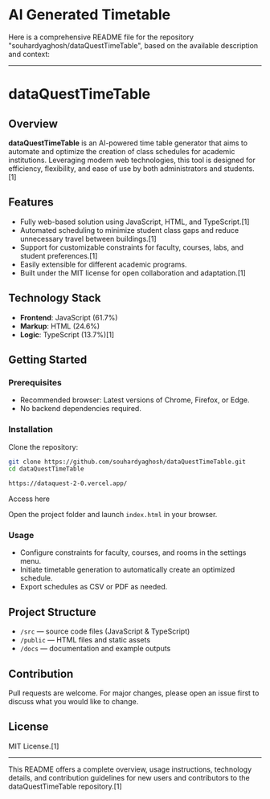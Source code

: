 
# AI Generated Timetable 

Here is a comprehensive README file for the repository "souhardyaghosh/dataQuestTimeTable", based on the available description and context:

***

# dataQuestTimeTable

## Overview

**dataQuestTimeTable** is an AI-powered time table generator that aims to automate and optimize the creation of class schedules for academic institutions. Leveraging modern web technologies, this tool is designed for efficiency, flexibility, and ease of use by both administrators and students.[1]

## Features

- Fully web-based solution using JavaScript, HTML, and TypeScript.[1]
- Automated scheduling to minimize student class gaps and reduce unnecessary travel between buildings.[1]
- Support for customizable constraints for faculty, courses, labs, and student preferences.[1]
- Easily extensible for different academic programs.
- Built under the MIT license for open collaboration and adaptation.[1]

## Technology Stack

- **Frontend**: JavaScript (61.7%)
- **Markup**: HTML (24.6%)
- **Logic**: TypeScript (13.7%)[1]

## Getting Started

### Prerequisites

- Recommended browser: Latest versions of Chrome, Firefox, or Edge.
- No backend dependencies required.

### Installation

Clone the repository:

```bash
git clone https://github.com/souhardyaghosh/dataQuestTimeTable.git
cd dataQuestTimeTable
```
```bash
https://dataquest-2-0.vercel.app/
```
Access here

Open the project folder and launch `index.html` in your browser.

### Usage

- Configure constraints for faculty, courses, and rooms in the settings menu.
- Initiate timetable generation to automatically create an optimized schedule.
- Export schedules as CSV or PDF as needed.

## Project Structure

- `/src` — source code files (JavaScript & TypeScript)
- `/public` — HTML files and static assets
- `/docs` — documentation and example outputs

## Contribution

Pull requests are welcome. For major changes, please open an issue first to discuss what you would like to change.

## License

MIT License.[1]



***

This README offers a complete overview, usage instructions, technology details, and contribution guidelines for new users and contributors to the dataQuestTimeTable repository.[1]



